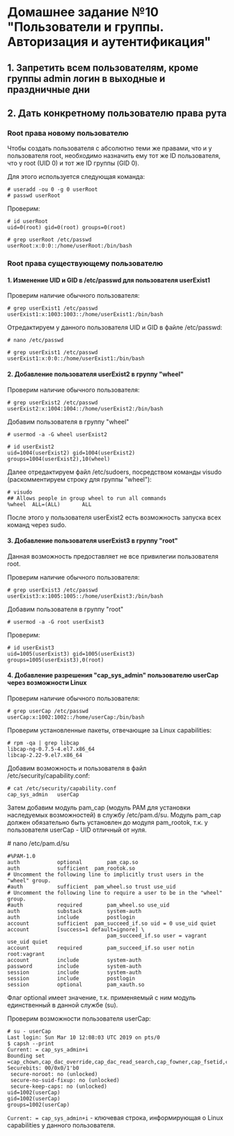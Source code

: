 # Домашнее задание №10 "Пользователи и группы. Авторизация и аутентификация"

## 1. Запретить всем пользователям, кроме группы admin логин в выходные и праздничные дни

## 2. Дать конкретному пользователю права рута

### Root права новому пользователю

Чтобы создать пользователя с абсолютно теми же правами, что и у пользователя root, необходимо назначить ему тот же ID пользователя, что у root (UID 0) и тот же ID группы (GID 0).

Для этого используется следующая команда:

```
# useradd -ou 0 -g 0 userRoot
# passwd userRoot
```

Проверим:

```
# id userRoot
uid=0(root) gid=0(root) groups=0(root)

# grep userRoot /etc/passwd
userRoot:x:0:0::/home/userRoot:/bin/bash
```

### Root права существующему пользователю

#### 1. Изменение UID и GID в /etc/passwd для пользователя userExist1

Проверим наличие обычного пользователя:

```
# grep userExist1 /etc/passwd
userExist1:x:1003:1003::/home/userExist1:/bin/bash
```

Отредактируем у данного пользователя UID и GID в файле /etc/passwd:

```
# nano /etc/passwd

# grep userExist1 /etc/passwd
userExist1:x:0:0::/home/userExist1:/bin/bash
```

#### 2. Добавление пользователя userExist2 в группу "wheel"

Проверим наличие обычного пользователя:

```
# grep userExist2 /etc/passwd
userExist2:x:1004:1004::/home/userExist2:/bin/bash
```

Добавим пользователя в группу "wheel"

```
# usermod -a -G wheel userExist2

# id userExist2
uid=1004(userExist2) gid=1004(userExist2) groups=1004(userExist2),10(wheel)
```

Далее отредактируем файл /etc/sudoers, посредством команды visudo (раскомментируем строку для группы "wheel"):

```
# visudo
## Allows people in group wheel to run all commands
%wheel  ALL=(ALL)       ALL
```

После этого у пользователя userExist2 есть возможность запуска всех команд через sudo.

#### 3. Добавление пользователя userExist3 в группу "root"

Данная возможность предоставляет не все привилегии пользователя root.

Проверим наличие обычного пользователя:

```
# grep userExist3 /etc/passwd
userExist3:x:1005:1005::/home/userExist3:/bin/bash
```

Добавим пользователя в группу "root"

```
# usermod -a -G root userExist3
```
Проверим:

```
# id userExist3
uid=1005(userExist3) gid=1005(userExist3) groups=1005(userExist3),0(root)
```

#### 4. Добавление разрешения "cap_sys_admin" пользователю userCap через возможности Linux

Проверим наличие обычного пользователя:

```
# grep userCap /etc/passwd
userCap:x:1002:1002::/home/userCap:/bin/bash
```

Проверим установленные пакеты, отвечающие за Linux capabilities:

```
# rpm -qa | grep libcap
libcap-ng-0.7.5-4.el7.x86_64
libcap-2.22-9.el7.x86_64
```

Добавим возможность и пользователя в файл /etc/security/capability.conf:

```
# cat /etc/security/capability.conf
cap_sys_admin   userCap
```

Затем добавим модуль pam_cap (модуль PAM для установки наследуемых возможностей) в службу /etc/pam.d/su.
Модуль pam_cap должен обязательно быть установлен до модуля pam_rootok, т.к. у пользователя userCap - UID отличный от нуля.

\# nano /etc/pam.d/su

```
#%PAM-1.0
auth            optional        pam_cap.so
auth            sufficient	pam_rootok.so
# Uncomment the following line to implicitly trust users in the "wheel" group.
#auth           sufficient	pam_wheel.so trust use_uid
# Uncomment the following line to require a user to be in the "wheel" group.
#auth           required        pam_wheel.so use_uid
auth            substack        system-auth
auth            include         postlogin
account         sufficient	pam_succeed_if.so uid = 0 use_uid quiet
account         [success=1 default=ignore] \
                                pam_succeed_if.so user = vagrant use_uid quiet
account         required        pam_succeed_if.so user notin root:vagrant
account         include         system-auth
password        include         system-auth
session         include         system-auth
session         include         postlogin
session         optional        pam_xauth.so
```

Флаг optional имеет значение, т.к. применяемый с ним модуль единственный в данной службе (su).

Проверим возможности пользователя userCap:

```
# su - userCap
Last login: Sun Mar 10 12:08:03 UTC 2019 on pts/0
$ capsh --print
Current: = cap_sys_admin+i
Bounding set =cap_chown,cap_dac_override,cap_dac_read_search,cap_fowner,cap_fsetid,cap_kill,cap_setgid,cap_setuid,cap_setpcap,cap_linux_immutable,cap_net_bind_service,cap_net_broadcast,cap_net_admin,cap_net_raw,cap_ipc_lock,cap_ipc_owner,cap_sys_module,cap_sys_rawio,cap_sys_chroot,cap_sys_ptrace,cap_sys_pacct,cap_sys_admin,cap_sys_boot,cap_sys_nice,cap_sys_resource,cap_sys_time,cap_sys_tty_config,cap_mknod,cap_lease,cap_audit_write,cap_audit_control,cap_setfcap,cap_mac_override,cap_mac_admin,cap_syslog,35,36
Securebits: 00/0x0/1'b0
 secure-noroot: no (unlocked)
 secure-no-suid-fixup: no (unlocked)
 secure-keep-caps: no (unlocked)
uid=1002(userCap)
gid=1002(userCap)
groups=1002(userCap)
```

```Current: = cap_sys_admin+i``` - ключевая строка, информирующая о Linux capabilities у данного пользователя.
